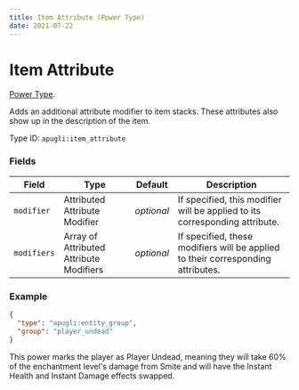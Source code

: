 ```yaml
---
title: Item Attribute (Power Type)
date: 2021-07-22
---
```


# Item Attribute

[Power Type](../power_types.md).

Adds an additional attribute modifier to item stacks. These attributes also show up in the description of the item.

Type ID: `apugli:item_attribute`

### Fields

Field  | Type | Default | Description
-------|------|---------|-------------
`modifier` | Attributed Attribute Modifier | *optional* | If specified, this modifier will be applied to its corresponding attribute.
`modifiers` | Array of Attributed Attribute Modifiers	|*optional* | If specified, these modifiers will be applied to their corresponding attributes.

### Example
```json
{
  "type": "apugli:entity_group",
  "group": "player_undead"
}
```
This power marks the player as Player Undead, meaning they will take 60% of the enchantment level's damage from Smite and will have the Instant Health and Instant Damage effects swapped.
